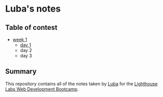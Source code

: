 # Luba's notes
## Table of contest

* [week 1](/week_1)
  * [day 1](/week_1/day_1)
  * day 2
  * day 3

## Summary 

This repository contains all of the notes taken by [Luba](https://github.com/LiubovKleimenova) for the [Lighthouse Labs Web Development Bootcamp](https://www.lighthouselabs.ca).